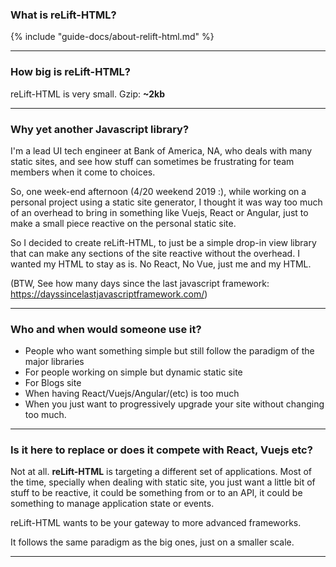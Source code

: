 ### What is reLift-HTML?

{% include "guide-docs/about-relift-html.md" %}

---

### How big is reLift-HTML?

reLift-HTML is very small. Gzip: **~2kb**

---

### Why yet another Javascript library?

I'm a lead UI tech engineer at Bank of America, NA,  who deals with many static sites, and see how stuff can sometimes be frustrating for team members when it come to choices. 

So, one week-end afternoon (4/20 weekend 2019 :), while working on a personal project using a static site generator, I thought it was way too much of an overhead to bring in something like Vuejs, React or Angular, just to make a small piece reactive on the personal static site. 

So I decided to create reLift-HTML, to just be a simple drop-in view library that can make any sections of the site reactive without the overhead. I wanted my HTML to stay as is. No React, No Vue, just me and my HTML.

(BTW, See how many days since the last javascript framework:  https://dayssincelastjavascriptframework.com/)

---

### Who and when would someone use it?

- People who want something simple but still follow the paradigm of the major libraries
- For people working on simple but dynamic static site
- For Blogs site 
- When having React/Vuejs/Angular/(etc) is too much
- When you just want to progressively upgrade your site without changing too much.

---

### Is it here to replace or does it compete with React, Vuejs etc?

Not at all. **reLift-HTML** is targeting a different set of applications. Most of the time, specially when dealing with static site, you just want a little bit of stuff to be reactive, it could be something from or to an API, it could be something to manage application state or events.

reLift-HTML wants to be your gateway to more advanced frameworks.

It follows the same paradigm as the big ones, just on a smaller scale. 

---
